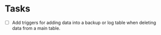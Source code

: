 # Tasks

- [ ] Add triggers for adding data into a backup or log table when
        deleting data from a main table.
